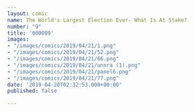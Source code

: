 ```yaml
---
layout: comic
name: The World's Largest Election Ever- What Is At Stake?
number: "9"
title: '000009'
images:
- "/images/comics/2019/04/21/1.png"
- "/images/comics/2019/04/21/52.png"
- "/images/comics/2019/04/21/66.png"
- "/images/comics/2019/04/21/unnra (1).png"
- "/images/comics/2019/04/21/panel6.png"
- "/images/comics/2019/04/21/77.png"
date: '2019-04-20T02:32:53.000+00:00'
published: false

---
```

